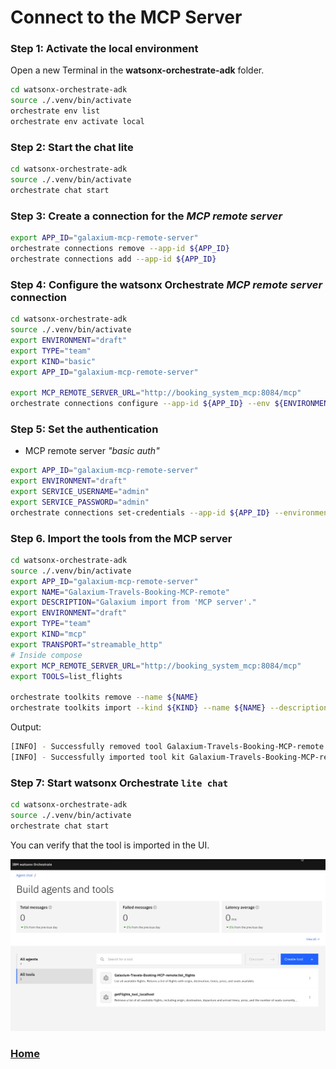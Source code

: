 # Connect to the MCP Server

### Step 1: Activate the local environment

Open a new Terminal in the **watsonx-orchestrate-adk** folder.

```sh
cd watsonx-orchestrate-adk
source ./.venv/bin/activate
orchestrate env list
orchestrate env activate local
```

### Step 2: Start the chat lite

```sh
cd watsonx-orchestrate-adk
source ./.venv/bin/activate
orchestrate chat start 
```

### Step 3: Create a connection for the _MCP remote server_

```sh
export APP_ID="galaxium-mcp-remote-server"
orchestrate connections remove --app-id ${APP_ID}
orchestrate connections add --app-id ${APP_ID}
```

### Step 4: Configure the watsonx Orchestrate  _MCP remote server_ connection

```sh
cd watsonx-orchestrate-adk
source ./.venv/bin/activate
export ENVIRONMENT="draft"
export TYPE="team"
export KIND="basic"
export APP_ID="galaxium-mcp-remote-server"

export MCP_REMOTE_SERVER_URL="http://booking_system_mcp:8084/mcp"
orchestrate connections configure --app-id ${APP_ID} --env ${ENVIRONMENT} --kind ${KIND} --type ${TYPE} --url ${MCP_REMOTE_SERVER_URL}
```

### Step 5: Set the authentication

* MCP remote server _"basic auth"_

```sh
export APP_ID="galaxium-mcp-remote-server"
export ENVIRONMENT="draft"
export SERVICE_USERNAME="admin"
export SERVICE_PASSWORD="admin"
orchestrate connections set-credentials --app-id ${APP_ID} --environment ${ENVIRONMENT} --username ${SERVICE_USERNAME} --password ${SERVICE_PASSWORD}
```

### Step 6. Import the tools from the MCP server

```sh
cd watsonx-orchestrate-adk
source ./.venv/bin/activate
export APP_ID="galaxium-mcp-remote-server"
export NAME="Galaxium-Travels-Booking-MCP-remote"
export DESCRIPTION="Galaxium import from 'MCP server'."
export ENVIRONMENT="draft"
export TYPE="team"
export KIND="mcp"
export TRANSPORT="streamable_http"
# Inside compose
export MCP_REMOTE_SERVER_URL="http://booking_system_mcp:8084/mcp"
export TOOLS=list_flights

orchestrate toolkits remove --name ${NAME}
orchestrate toolkits import --kind ${KIND} --name ${NAME} --description ${DESCRIPTION} --transport ${TRANSPORT} --tools=${TOOLS} --url ${MCP_REMOTE_SERVER_URL}
```

Output:

```sh
[INFO] - Successfully removed tool Galaxium-Travels-Booking-MCP-remote
[INFO] - Successfully imported tool kit Galaxium-Travels-Booking-MCP-remote
```

### Step 7: Start watsonx Orchestrate `lite chat`

```sh
cd watsonx-orchestrate-adk
source ./.venv/bin/activate
orchestrate chat start
```

You can verify that the tool is imported in the UI.

![](images/connect-to-mcp-locally-03.jpg)

### [Home](https://github.com/IBM/oic-i-agentic-ai-tutorials/blob/main/end-to-end-agent-use-case-implementation-with-galaxium-travels-full-local-setup-guide-and-mcp/README.md)

